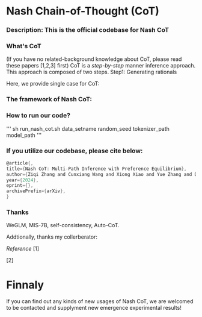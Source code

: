 # Nash Chain-of-Thought (CoT)

### Description: This is the official codebase for Nash CoT

### What's CoT

(If you have no related-background knowledge about CoT, please read these papers [1,2,3] first) CoT is a *step-by-step* manner inference approach. This approach is composed of two steps. Step1: Generating rationals 

Here, we provide single case for CoT:


### The framework of Nash CoT:

### How to run our code?

'''
sh run_nash_cot.sh data_setname random_seed tokenizer_path model_path
'''

### If you utilize our codebase, please cite below:

```c
@article{,
title={Nash CoT: Multi-Path Inference with Preference Equilibrium}, 
author={Ziqi Zhang and Cunxiang Wang and Xiong Xiao and Yue Zhang and Donglin Wang},
year={2024},
eprint={},
archivePrefix={arXiv},
}
```

### Thanks 
WeGLM, MIS-7B, self-consistency, Auto-CoT.

Addtionally, thanks my collerberator:

*Reference*
[1] 

[2]

# Finnaly 

If you can find out any kinds of new usages of Nash CoT, we are welcomed to be contacted and supplyment new emergence experimental results!
